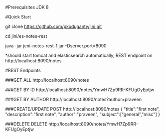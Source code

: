 #Prerequisites
JDK 8

#Quick Start

git clone https://github.com/pkoduganty/jini.git

cd jini/es-notes-rest

java -jar jeni-notes-rest-1.jar -Dserver.port=8090

*should start tomcat and elasticsearch automatically, REST endpoint on http://localhost:8090/notes

#REST Endpoints

###GET ALL
http://localhost:8090/notes

###GET BY ID
http://localhost:8090/notes/YmwH7Zp9RR-KFUgOyEptjw

###GET BY AUTHOR
http://localhost:8090/notes?author=praveen

###CREATE/UPDATE
POST http://localhost:8090/notes
{
"title":"first note",
"description":"first note",
"author":"praveen",
"subject":["general","misc"]
}

###DELETE
DELETE http://localhost:8090/notes/YmwH7Zp9RR-KFUgOyEptjw

